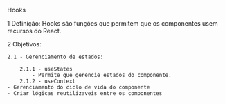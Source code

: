 Hooks

1 Definição: Hooks são funções que permitem que os componentes usem recursos do React.

2 Objetivos: 

    2.1 - Gerenciamento de estados: 

        2.1.1 - useStates
            - Permite que gerencie estados do componente.
        2.1.2 - useContext
    - Gerenciamento do ciclo de vida do componente
    - Criar lógicas reutilizaveis entre os componentes

